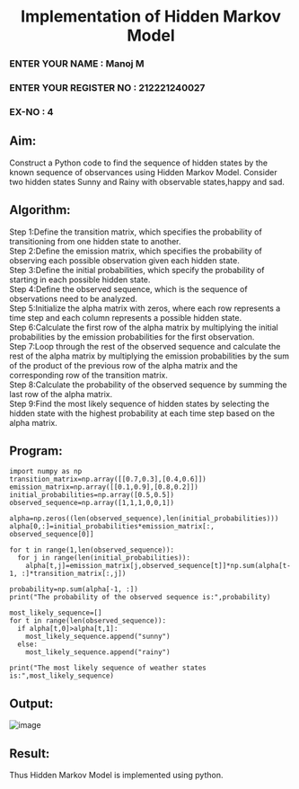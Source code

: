 <H1 ALIGN =CENTER> Implementation of Hidden Markov Model</H1>

<H3>ENTER YOUR NAME : Manoj M</H3>
<H3>ENTER YOUR REGISTER NO : 212221240027</H3>
<H3>EX-NO : 4</H3>


## Aim: 
Construct a Python code to find the sequence of hidden states by the known sequence of observances using Hidden Markov Model. Consider two hidden states Sunny and Rainy with observable states,happy and sad.

## Algorithm:

Step 1:Define the transition matrix, which specifies the probability of transitioning from  one hidden state to another.<br>
Step 2:Define the emission matrix, which specifies the probability of observing each possible observation given each hidden state.<br>
Step 3:Define the initial probabilities, which specify the probability of starting in each possible hidden state.<br>
Step 4:Define the observed sequence, which is the sequence of observations need to  be analyzed.<br>
Step 5:Initialize the alpha matrix with zeros, where each row represents a time step and each column represents a possible hidden state.<br>
Step 6:Calculate the first row of the alpha matrix by multiplying the initial  probabilities by the emission probabilities for the first observation.<br>
Step 7:Loop through the rest of the observed sequence and calculate the rest of the alpha matrix by multiplying the emission probabilities by the sum of the product of 
       the previous row of the alpha matrix and the corresponding row of the transition matrix.<br>
Step 8:Calculate the probability of the observed sequence by summing the last row of the alpha matrix.<br>
Step 9:Find the most likely sequence of hidden states by selecting the hidden state with the highest probability at each time step based on the alpha matrix.<br>

## Program:
```
import numpy as np
transition_matrix=np.array([[0.7,0.3],[0.4,0.6]])
emission_matrix=np.array([[0.1,0.9],[0.8,0.2]])
initial_probabilities=np.array([0.5,0.5])
observed_sequence=np.array([1,1,1,0,0,1])

alpha=np.zeros((len(observed_sequence),len(initial_probabilities)))
alpha[0,:]=initial_probabilities*emission_matrix[:, observed_sequence[0]]

for t in range(1,len(observed_sequence)):
  for j in range(len(initial_probabilities)):
    alpha[t,j]=emission_matrix[j,observed_sequence[t]]*np.sum(alpha[t-1, :]*transition_matrix[:,j])

probability=np.sum(alpha[-1, :])
print("The probability of the observed sequence is:",probability)

most_likely_sequence=[]
for t in range(len(observed_sequence)):
  if alpha[t,0]>alpha[t,1]:
    most_likely_sequence.append("sunny")
  else:
    most_likely_sequence.append("rainy")

print("The most likely sequence of weather states is:",most_likely_sequence)
```

## Output:
![image](https://github.com/user-attachments/assets/844ca50e-c1e5-4780-99b0-f3c7c485b18a)


## Result:
Thus Hidden Markov Model is implemented using python.
